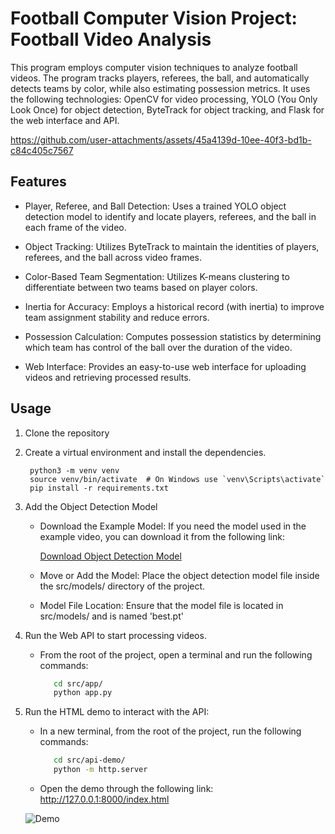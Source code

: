 # Football Computer Vision Project: Football Video Analysis

This program employs computer vision techniques to analyze football videos. The program tracks players, referees, the ball, and automatically detects teams by color, while also estimating possession metrics. It uses the following technologies: OpenCV for video processing, YOLO (You Only Look Once) for object detection, ByteTrack for object tracking, and Flask for the web interface and API.



https://github.com/user-attachments/assets/45a4139d-10ee-40f3-bd1b-c84c405c7567



## Features

* Player, Referee, and Ball Detection: Uses a trained YOLO object detection model to identify and locate players, referees, and the ball in each frame of the video.

* Object Tracking: Utilizes ByteTrack to maintain the identities of players, referees, and the ball across video frames.

* Color-Based Team Segmentation: Utilizes K-means clustering to differentiate between two teams based on player colors.
  
* Inertia for Accuracy: Employs a historical record (with inertia) to improve team assignment stability and reduce errors.

* Possession Calculation: Computes possession statistics by determining which team has control of the ball over the duration of the video.

* Web Interface: Provides an easy-to-use web interface for uploading videos and retrieving processed results.


## Usage 

1. Clone the repository
2. Create a virtual environment and install the dependencies.
   ```
    python3 -m venv venv
    source venv/bin/activate  # On Windows use `venv\Scripts\activate`
    pip install -r requirements.txt
   ```
3. Add the Object Detection Model

    * Download the Example Model:
    If you need the model used in the example video, you can download it from the following link:

      [Download Object Detection Model](https://drive.google.com/drive/folders/1KNSjqteQnTNeltk6nBjQqVgs3SPqppGF?usp=sharing)

   * Move or Add the Model:
    Place the object detection model file inside the src/models/ directory of the project.
    
    * Model File Location:
    Ensure that the model file is located in src/models/ and is named 'best.pt'

4. Run the Web API to start processing videos.

   * From the root of the project, open a terminal and run the following commands:
     
     ```bash
        cd src/app/
        python app.py
     ```
6. Run the HTML demo to interact with the API:
    * In a new terminal, from the root of the project, run the following commands:
      
         ```bash
            cd src/api-demo/
            python -m http.server
         ```
     * Open the demo through the following link: http://127.0.0.1:8000/index.html
  
     ![Demo](https://github.com/user-attachments/assets/3b8a73e6-b816-4733-adeb-e2dd27d1c5d6)

   
